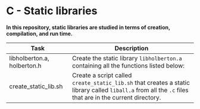 # C - Static libraries

**In this repository, static libraries are studied in terms of creation, compilation, and run time.**


| Task | Description |
|--|--|
| libholberton.a, holberton.h | Create the static library `libholberton.a` containing all the functions listed below: |
| create_static_lib.sh | Create a script called `create_static_lib.sh` that creates a static library called `liball.a` from all the `.c` files that are in the current directory. |

